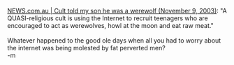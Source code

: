 <a href="http://www.news.com.au/common/story_page/0,4057,7810558^26462,00.html">NEWS.com.au | Cult told my son he was a werewolf (November 9, 2003)</a>: "A QUASI-religious cult is using the Internet to recruit teenagers who are encouraged to act as werewolves, howl at the moon and eat raw meat."
<br />
<br />Whatever happened to the good ole days when all you had to worry about the internet was being molested by fat perverted men?
<br />-m
<br />